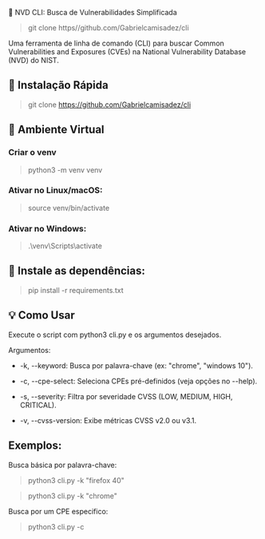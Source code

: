 🔎 NVD CLI: Busca de Vulnerabilidades Simplificada

> git clone https//github.com/Gabrielcamisadez/cli

Uma ferramenta de linha de comando (CLI) para buscar Common Vulnerabilities and Exposures (CVEs) na National Vulnerability Database (NVD) do NIST.

## 🚀 Instalação Rápida

> git clone https://github.com/Gabrielcamisadez/cli

## 🔮 Ambiente Virtual 

### Criar o venv
> python3 -m venv venv

### Ativar no Linux/macOS:
> source venv/bin/activate

### Ativar no Windows:
> .\venv\Scripts\activate

## 🔭 Instale as dependências:

> pip install -r requirements.txt

## 💡 Como Usar
Execute o script com python3 cli.py e os argumentos desejados.

Argumentos:
- -k, --keyword: Busca por palavra-chave (ex: "chrome", "windows 10").

- -c, --cpe-select: Seleciona CPEs pré-definidos (veja opções no --help).

- -s, --severity: Filtra por severidade CVSS (LOW, MEDIUM, HIGH, CRITICAL).

- -v, --cvss-version: Exibe métricas CVSS v2.0 ou v3.1.

## Exemplos:
Busca básica por palavra-chave:

> python3 cli.py -k "firefox 40"

> python3 cli.py -k "chrome"

Busca por um CPE especifico:

> python3 cli.py -c 




